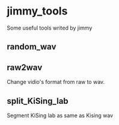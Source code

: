 # jimmy_tools
Some useful tools writed by jimmy 

## random_wav

## raw2wav
Change vidio's format from raw to wav.

## split_KiSing_lab
Segment KiSing lab as same as Kising wav
